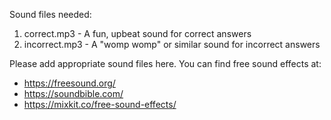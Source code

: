Sound files needed:
1. correct.mp3 - A fun, upbeat sound for correct answers
2. incorrect.mp3 - A "womp womp" or similar sound for incorrect answers

Please add appropriate sound files here. You can find free sound effects at:
- https://freesound.org/
- https://soundbible.com/
- https://mixkit.co/free-sound-effects/
